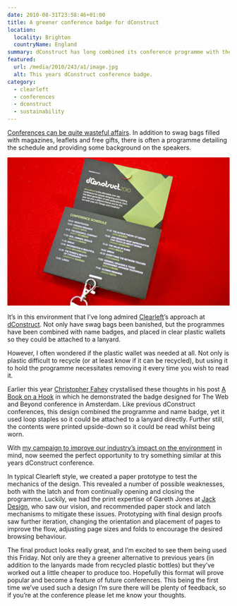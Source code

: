 ```yaml
---
date: 2010-08-31T23:58:46+01:00
title: A greener conference badge for dConstruct
location:
  locality: Brighton
  countryName: England
summary: dConstruct has long combined its conference programme with the name badge, a simple yet cost-effective design. This year we hope to go one better.
featured:
  url: /media/2010/243/a1/image.jpg
  alt: This years dConstruct conference badge.
category:
  - clearleft
  - conferences
  - dconstruct
  - sustainability
---
```


[Conferences can be quite wasteful affairs][1]. In addition to swag bags filled with magazines, leaflets and free gifts, there is often a programme detailing the schedule and providing some background on the speakers.

[![A folded cardboard name badge.](../media/2010/243/a1/image.jpg "This years dConstruct conference badge. Photograph: James Box.")](https://www.flickr.com/photos/b0xman/4929704982/)

It’s in this environment that I’ve long admired [Clearleft][2]’s approach at [dConstruct][3]. Not only have swag bags been banished, but the programmes have been combined with name badges, and placed in clear plastic wallets so they could be attached to a lanyard.

However, I often wondered if the plastic wallet was needed at all. Not only is plastic difficult to recycle (or at least know if it can be recycled), but using it to hold the programme necessitates removing it every time you wish to read it.

Earlier this year [Christopher Fahey][4] crystallised these thoughts in his post [A Book on a Hook][5] in which he demonstrated the badge designed for The Web and Beyond conference in Amsterdam. Like previous dConstruct conferences, this design combined the programme and name badge, yet it used loop staples so it could be attached to a lanyard directly. Further still, the contents were printed upside-down so it could be read whilst being worn.

With [my campaign to improve our industry’s impact on the environment][6] in mind, now seemed the perfect opportunity to try something similar at this years dConstruct conference.

In typical Clearleft style, we created a paper prototype to test the mechanics of the design. This revealed a number of possible weaknesses, both with the latch and from continually opening and closing the programme. Luckily, we had the print expertise of Gareth Jones at [Jack Design][7], who saw our vision, and recommended paper stock and latch mechanisms to mitigate these issues. Prototyping with final design proofs saw further iteration, changing the orientation and placement of pages to improve the flow, adjusting page sizes and folds to encourage the desired browsing behaviour.

The final product looks really great, and I’m excited to see them being used this Friday. Not only are they a greener alternative to previous years (in addition to the lanyards made from recycled plastic bottles) but they’ve worked out a little cheaper to produce too. Hopefully this format will prove popular and become a feature of future conferences. This being the first time we’ve used such a design I’m sure there will be plenty of feedback, so if you’re at the conference please let me know your thoughts.

[1]: /2009/074/a1/nothing_green_about_sxsw/
[2]: https://clearleft.com
[3]: http://dconstruct.org
[4]: http://graphpaper.com
[5]: http://www.graphpaper.com/2010/06-11_a-book-on-a-hook
[6]: https://agreenfocus.tumblr.com/
[7]: http://www.designbyjack.co.uk/

